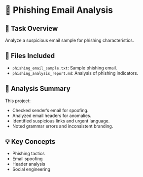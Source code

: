 
# 📨 Phishing Email Analysis

## 🎯 Task Overview
Analyze a suspicious email sample for phishing characteristics.

## 📄 Files Included
- `phishing_email_sample.txt`: Sample phishing email.
- `phishing_analysis_report.md`: Analysis of phishing indicators.

## 📝 Analysis Summary
This project:
- Checked sender’s email for spoofing.
- Analyzed email headers for anomalies.
- Identified suspicious links and urgent language.
- Noted grammar errors and inconsistent branding.

## 💡 Key Concepts
- Phishing tactics
- Email spoofing
- Header analysis
- Social engineering
